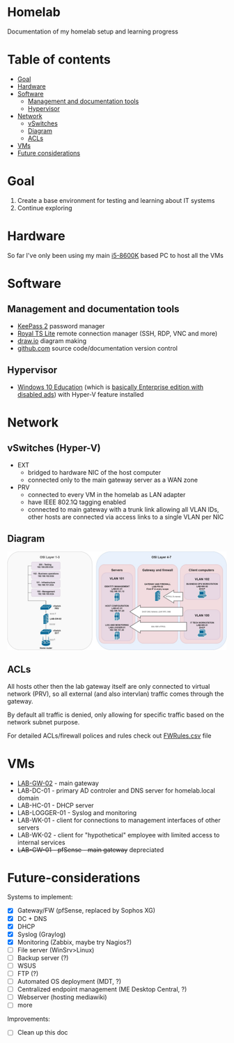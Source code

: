 # Homelab
Documentation of my homelab setup and learning progress

# Table of contents
* [Goal](#goal)
* [Hardware](#Hardware)
* [Software](#Software)
    * [Management and documentation tools](#Management-and-documentation-tools)
    * [Hypervisor](#Hypervisor)
* [Network](#Network)
    * [vSwitches](#vSwitches-(Hyper-V))
    * [Diagram](#Diagram)
    * [ACLs](#ACLs)
* [VMs](#VMs)
* [Future considerations](#Future-considerations)

# Goal
1. Create a base environment for testing and learning about IT systems
2. Continue exploring

# Hardware
So far I've only been using my main [i5-8600K](https://ark.intel.com/content/www/us/en/ark/products/129937/intel-core-i5-8600-processor-9m-cache-up-to-4-30-ghz.html) based PC to host all the VMs

# Software
## Management and documentation tools
* [KeePass 2](https://keepass.info/) password manager
* [Royal TS Lite](royalapps.com/ts) remote connection manager (SSH, RDP, VNC and more)
* [draw.io](draw.io) diagram making
* [github.com](github.com) source code/documentation version control

## Hypervisor
* [Windows 10 Education](https://www.microsoft.com/en-us/windowsforbusiness/compare) (which is [basically Enterprise edition with disabled ads](https://docs.microsoft.com/en-us/education/windows/windows-editions-for-education-customers#windows-10-education)) with Hyper-V feature installed

# Network

## vSwitches (Hyper-V)
* EXT
    * bridged to hardware NIC of the host computer
    * connected only to the main gateway server as a WAN zone
* PRV
    * connected to every VM in the homelab as LAN adapter
    * have IEEE 802.1Q tagging enabled
    * connected to main gateway with a trunk link allowing all VLAN IDs, other hosts are connected via access links to a single VLAN per NIC

## Diagram

![Diagram](img/NetworkDiagram.jpg?raw=true)

## ACLs

All hosts other then the lab gateway itself are only connected to virtual network (PRV), so all external (and also intervlan) traffic comes through the gateway.

By default all traffic is denied, only allowing for specific traffic based on the network subnet purpose.

For detailed ACLs/firewall polices and rules check out [FWRules.csv](FWRules.csv) file

# VMs
* [LAB-GW-02](LAB-GW-02.md) - main gateway
* LAB-DC-01 - primary AD controler and DNS server for homelab.local domain
* LAB-HC-01 - DHCP server
* LAB-LOGGER-01 - Syslog and monitoring
* LAB-WK-01 - client for connections to management interfaces of other servers
* LAB-WK-02 - client for "hypothetical" employee with limited access to internal services
* ~~LAB-GW-01 - pfSense - main gateway~~ depreciated

# Future-considerations

Systems to implement:
* [x] Gateway/FW (pfSense, replaced by Sophos XG)
* [x] DC + DNS
* [x] DHCP
* [X] Syslog (Graylog)
* [X] Monitoring (Zabbix, maybe try Nagios?)
* [ ] File server (WinSrv>Linux)
* [ ] Backup server (?)
* [ ] WSUS
* [ ] FTP (?)
* [ ] Automated OS deployment (MDT, ?)
* [ ] Centralized endpoint management (ME Desktop Central, ?)
* [ ] Webserver (hosting mediawiki)
* [ ] more

Improvements:
* [ ] Clean up this doc